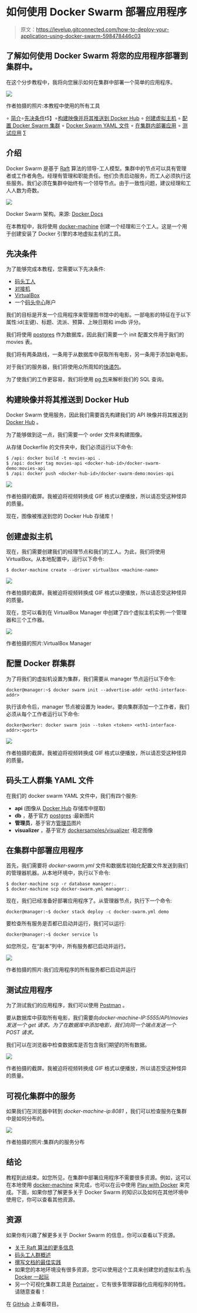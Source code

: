 # 如何使用 Docker Swarm 部署应用程序

> 原文：<https://levelup.gitconnected.com/how-to-deploy-your-application-using-docker-swarm-598478446c03>

## 了解如何使用 Docker Swarm 将您的应用程序部署到集群中。

在这个分步教程中，我将向您展示如何在集群中部署一个简单的应用程序。

![](img/53b294dfe85df890fcfc1fd72ef17c96.png)

作者拍摄的照片:本教程中使用的所有工具

∘ [简介](#92d6)∘[先决条件](#d274)t5】∘[构建映像并将其推送到 Docker Hub](#e23a)
∘ [创建虚拟主机](#5613)
∘ [配置 Docker Swarm 集群](#c406)
∘ [Docker Swarm YAML 文件](#ba25)
∘ [在集群内部署应用](#64f3)
∘ [测试应用](#bccd)
∑

## 介绍

Docker Swarm 是基于 [Raft](https://raft.github.io/) 算法的领导-工人模型。集群中的节点可以具有管理者或工作者角色。经理有管理和职能责任。他们负责启动服务，而工人必须执行这些服务。我们必须在集群中始终有一个领导节点。由于一致性问题，建议经理和工人人数为奇数。

![](img/c727d1c61d8685c5d5809dba939942c9.png)

Docker Swarm 架构。来源: [Docker Docs](https://docs.docker.com/engine/swarm/how-swarm-mode-works/nodes/)

在本教程中，我将使用 [docker-machine](https://docs.docker.com/machine/) 创建一个经理和三个工人。这是一个用于创建安装了 Docker 引擎的本地虚拟主机的工具。

## **先决条件**

为了能够完成本教程，您需要以下先决条件:

*   [码头工人](https://docs.docker.com/get-docker/)
*   [对接机](https://docs.docker.com/machine/install-machine/)
*   [VirtualBox](https://www.virtualbox.org)
*   一个[码头中心](https://hub.docker.com)账户

我们的目标是开发一个应用程序来管理图书馆中的电影。一部电影的特征在于以下属性:id(主键)、标题、流派、预算、上映日期和 imdb 评分。

我们将使用 [postgres](https://hub.docker.com/_/postgres) 作为数据库，因此我们需要一个 init 配置文件用于我们的 movies 表。

我们将有两条路线，一条用于从数据库中获取所有电影，另一条用于添加新电影。

对于我们的服务器，我们将使用众所周知的[快递包](https://www.npmjs.com/package/express)。

为了使我们的工作更容易，我们将使用 [pg 包](https://www.npmjs.com/package/pg)来解析我们的 SQL 查询。

## 构建映像并将其推送到 Docker Hub

Docker Swarm 使用服务，因此我们需要首先构建我们的 API 映像并将其推送到 [Docker Hub](https://docs.docker.com/docker-hub/) 。

为了能够做到这一点，我们需要一个 order 文件来构建图像。

从存储 Dockerfile 的文件夹中，我们必须运行以下命令:

```
$ /api: docker build -t movies-api .
$ /api: docker tag movies-api <docker-hub-id>/docker-swarm-demo:movies-api
$ /api: docker push <docker-hub-id>/docker-swarm-demo:movies-api
```

![](img/80653263548cc37ccb0bbc0fc465a53e.png)

作者拍摄的截屏。我被迫将视频转换成 GIF 格式以便播放，所以请忍受这种怪异的质量。

现在，图像被推送到您的 Docker Hub 存储库！

## 创建虚拟主机

现在，我们需要创建我们的经理节点和我们的工人。为此，我们将使用 VirtualBox。从本地配置中，运行以下命令:

```
$ docker-machine create --driver virtualbox <machine-name>
```

![](img/52fd2043a628360d23a430db3a529e39.png)

作者拍摄的截屏。我被迫将视频转换成 GIF 格式以便播放，所以请忍受这种怪异的质量。

现在，您可以看到在 VirtualBox Manager 中创建了四个虚拟主机实例:一个管理器和三个工作器。

![](img/47eb89ac86ce199d75c000aa6f73f704.png)

作者拍摄的照片:VirtualBox Manager

## 配置 Docker 群集群

为了将我们的虚拟机设置为集群，我们需要从 manager 节点运行以下命令:

```
docker@manager:~$ docker swarm init --advertise-addr <eth1-interface-addr>
```

执行该命令后，manager 节点被设置为 leader。要向集群添加一个工作者，我们必须从每个工作者运行以下命令:

```
docker@worker: docker swarm join --token <token> <eth1-interface-addr>:<port>
```

![](img/f7d5818deaf0122fd947b548517d3cba.png)

作者拍摄的截屏。我被迫将视频转换成 GIF 格式以便播放，所以请忍受这种怪异的质量。

## 码头工人群集 YAML 文件

在我们的 docker swarm YAML 文件中，我们有四个服务:

*   **api** (图像从 [Docker Hub](https://hub.docker.com/) 存储库中提取)
*   **db** ，基于官方 [postgres](https://hub.docker.com/_/postgres) :最新图片
*   **管理员**，基于官方[管理员](https://hub.docker.com/_/adminer)图片
*   **visualizer** ，基于官方 [dockersamples/visualizer](https://hub.docker.com/r/dockersamples/visualizer) :稳定图像

## 在集群中部署应用程序

首先，我们需要将 *docker-swarm.yml* 文件和数据库初始化配置文件发送到我们的管理器机器。从本地环境中，执行以下命令:

```
$ docker-machine scp -r database manager:.
$ docker-machine scp docker-swarm.yml manager:.
```

现在，我们已经准备好部署应用程序了。从管理器节点，执行下一个命令:

```
docker@manager:~$ docker stack deploy -c docker-swarm.yml demo
```

要检查所有服务是否都已启动并运行，我们可以运行:

```
docker@manager:~$ docker service ls
```

如您所见，在“副本”列中，所有服务都已启动并运行。

![](img/cd7a325ce8f66ec572e333d7da3a7b67.png)

作者拍摄的照片:我们应用程序的所有服务都已启动并运行

## 测试应用程序

为了测试我们的应用程序，我们可以使用 [Postman](https://www.postman.com) 。

要从数据库中获取所有电影，我们需要向*docker-machine-IP:5555/API/movies 发送一个 get 请求。为了在数据库中添加电影，我们向同一个端点发送一个 POST 请求。*

我们可以在浏览器中检查数据库是否包含我们期望的所有数据。

![](img/7bbd48e078253e983c2c40057384824a.png)

作者拍摄的截屏。我被迫将视频转换成 GIF 格式以便播放，所以请忍受这种怪异的质量。

## 可视化集群中的服务

如果我们在浏览器中转到 *docker-machine-ip:8081* ，我们可以检查服务在集群中是如何分布的。

![](img/fc5acab96696396ed83b3acaf22659a1.png)

作者拍摄的照片:集群内的服务分布

## 结论

教程到此结束。如您所见，在集群中部署应用程序不需要很多资源。例如，这可以在本地使用 [docker-machine](https://docs.docker.com/machine/) 来完成，也可以在云中使用 [Play with Docker](https://labs.play-with-docker.com/) 来完成。下面，如果你想了解更多关于 Docker Swarm 的知识以及如何在其他环境中使用它，你可以查看其他资源。

## 资源

如果你有兴趣了解更多关于 Docker Swarm 的信息，你可以查看以下资源。

*   [关于 Raft 算法的更多信息](https://raft.github.io/)
*   [码头工人群概述](https://docs.docker.com/engine/swarm/)
*   [撰写文档的最佳实践](https://docs.docker.com/develop/develop-images/dockerfile_best-practices/)
*   如果您的本地环境没有很多资源，您可以使用这个工具来创建您的虚拟主机:[与 Docker 一起玩](https://labs.play-with-docker.com/)
*   另一个可视化集群工具是 [Portainer](https://www.portainer.io/) 。它有很多管理容器化应用程序的特性。请随意查看！

在 [GitHub](https://github.com/mihai-constantin/docker-swarm-demo) 上查看项目。